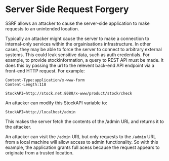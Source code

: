 # Server Side Request Forgery

SSRF allows an attacker to cause the server-side application to make requests to an unintended location.

Typically an attacker might cause the server to make a connection to internal-only services within the orgainisations infrastructure. In other cases, they may be able to force the server to connect to arbitrary external systems. This could leak sensitive data, such as auth credentials. For example, to provide stockinformation, a query to REST API must be made. It does this by passing the url to the relevent back-end API endpoint via a front-end HTTP request. For example:

```Post /product/stock HTTP/1.0
Content-Type:application/x-www-form
Content-Length:118

StockAPI=http://stock.net.8080/x-www/product/stock/check
```

An attacker can modify this StockAPI variable to:
```
StockAPI=http://localhost/admin
```
This makes the server fetch the contents of the /admin URL and returns it to the attacker.

An attacker can visit the ```/admin``` URL but only requests to the ```/admin``` URL from a local machine will allow access to admin functionality. So with this example, the application grants full acess because the request appears to originate from a trusted location.